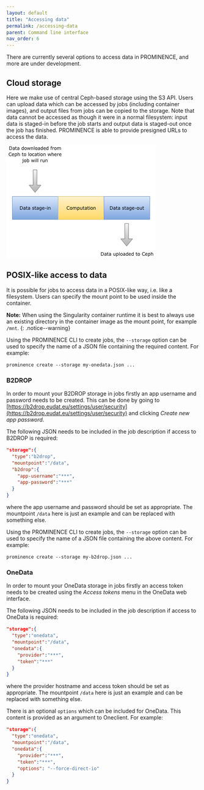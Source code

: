 ```yaml
---
layout: default
title: "Accessing data"
permalink: /accessing-data
parent: Command line interface
nav_order: 6
---
```


There are currently several options to access data in PROMINENCE, and more are under development.

## Cloud storage
Here we make use of central Ceph-based storage using the S3 API. Users can upload data which can be accessed by jobs (including container images), and output files from jobs can be copied to the storage. Note that data cannot be accessed as though it were in a normal filesystem: input data is staged-in before the job starts and output data is staged-out once the job has finished. PROMINENCE is able to provide presigned URLs to access the data.

![Stage-in & stage-out of data](prominence-storage-cloud.png)

## POSIX-like access to data
It is possible for jobs to access data in a POSIX-like way, i.e. like a filesystem. Users can specify the mount point to be used inside the container.

**Note:** When using the Singularity container runtime it is best to always use an existing directory in the container image as the mount point, for example `/mnt`.
{: .notice--warning}

Using the PROMINENCE CLI to create jobs, the `--storage` option can be used to specify the name of a JSON file containing the required content. For example:
```
prominence create --storage my-onedata.json ...
```

### B2DROP
In order to mount your B2DROP storage in jobs firstly an app username and password needs to be created. This can be done by going to [https://b2drop.eudat.eu/settings/user/security](https://b2drop.eudat.eu/settings/user/security) and clicking *Create new app password*.

The following JSON needs to be included in the job description if access to B2DROP is required:
```json
"storage":{
  "type":"b2drop",
  "mountpoint":"/data",
  "b2drop":{
    "app-username":"***",
    "app-password":"***"
  }
}
```
where the app username and password should be set as appropriate. The mountpoint `/data` here is just an example and can be replaced with something else.

Using the PROMINENCE CLI to create jobs, the `--storage` option can be used to specify the name of a JSON file containing the above content. For example:
```
prominence create --storage my-b2drop.json ...
```

### OneData
In order to mount your OneData storage in jobs firstly an access token needs to be created using the *Access tokens* menu in the OneData web interface.

The following JSON needs to be included in the job description if access to OneData is required:
```json
"storage":{
  "type":"onedata",
  "mountpoint":"/data",
  "onedata":{
    "provider":"***",
    "token":"***"
  }
}
```
where the provider hostname and access token should be set as appropriate. The mountpoint `/data` here is just an example and can be replaced with something else.

There is an optional `options` which can be included for OneData. This content is provided as an argument to Oneclient. For example:
```json
"storage":{
  "type":"onedata",
  "mountpoint":"/data",
  "onedata":{
    "provider":"***",
    "token":"***",
    "options": "--force-direct-io"
  }
}
```
